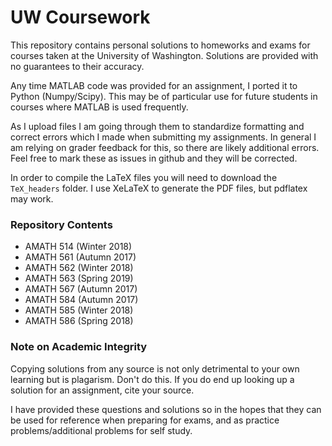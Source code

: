 # UW Coursework
This repository contains personal solutions to homeworks and exams for courses taken at the University of Washington. Solutions are provided with no guarantees to their accuracy. 

Any time MATLAB code was provided for an assignment, I ported it to Python (Numpy/Scipy). This may be of particular use for future students in courses where MATLAB is used frequently.

As I upload files I am going through them to standardize formatting and correct errors which I made when submitting my assignments. In general I am relying on grader feedback for this, so there are likely additional errors. Feel free to mark these as issues in github and they will be corrected.

In order to compile the LaTeX files you will need to download the `TeX_headers` folder. I use XeLaTeX to generate the PDF files, but pdflatex may work.

### Repository Contents

 * AMATH 514 (Winter 2018)
 * AMATH 561 (Autumn 2017)
 * AMATH 562 (Winter 2018)
 * AMATH 563 (Spring 2019)
 * AMATH 567 (Autumn 2017)
 * AMATH 584 (Autumn 2017)
 * AMATH 585 (Winter 2018)
 * AMATH 586 (Spring 2018)
 
 ### Note on Academic Integrity
Copying solutions from any source is not only detrimental to your own learning but is plagarism. Don't do this. If you do end up looking up a solution for an assignment, cite your source.

I have provided these questions and solutions so in the hopes that they can be used for reference when preparing for exams, and as practice problems/additional problems for self study.
